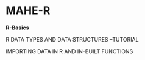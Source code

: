 # MAHE-R

**R-Basics**

R DATA TYPES AND DATA STRUCTURES –TUTORIAL

IMPORTING DATA IN R AND IN-BUILT FUNCTIONS 
